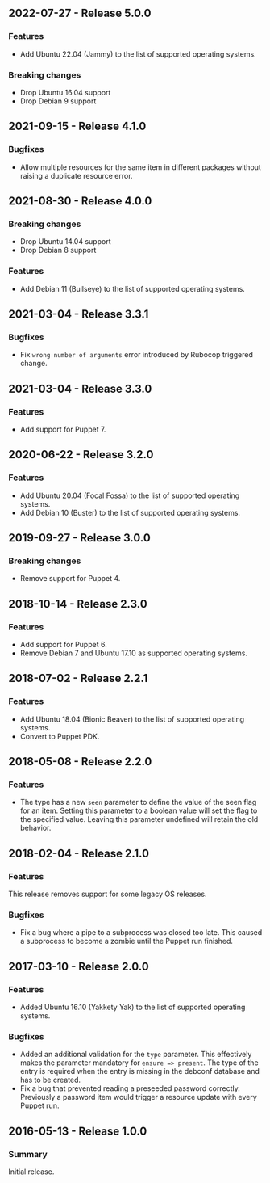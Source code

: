 ## 2022-07-27 - Release 5.0.0

### Features

- Add Ubuntu 22.04 (Jammy) to the list of supported operating systems.

### Breaking changes

- Drop Ubuntu 16.04 support
- Drop Debian 9 support

## 2021-09-15 - Release 4.1.0

### Bugfixes

- Allow multiple resources for the same item in different packages without raising a duplicate resource error.

## 2021-08-30 - Release 4.0.0

### Breaking changes

- Drop Ubuntu 14.04 support
- Drop Debian 8 support

### Features

- Add Debian 11 (Bullseye) to the list of supported operating systems.

## 2021-03-04 - Release 3.3.1

### Bugfixes

- Fix `wrong number of arguments` error introduced by Rubocop triggered change.

## 2021-03-04 - Release 3.3.0

### Features

- Add support for Puppet 7.

## 2020-06-22 - Release 3.2.0

### Features

- Add Ubuntu 20.04 (Focal Fossa) to the list of supported operating systems.
- Add Debian 10 (Buster) to the list of supported operating systems.

## 2019-09-27 - Release 3.0.0

### Breaking changes

- Remove support for Puppet 4.

## 2018-10-14 - Release 2.3.0

### Features

- Add support for Puppet 6.
- Remove Debian 7 and Ubuntu 17.10 as supported operating systems.

## 2018-07-02 - Release 2.2.1

### Features

- Add Ubuntu 18.04 (Bionic Beaver) to the list of supported operating systems.
- Convert to Puppet PDK.

## 2018-05-08 - Release 2.2.0

### Features

- The type has a new `seen` parameter to define the value of the seen flag for an item. Setting this parameter to a boolean value will set the flag to the specified value. Leaving this parameter undefined will retain the old behavior.

## 2018-02-04 - Release 2.1.0

### Features

This release removes support for some legacy OS releases.

### Bugfixes

- Fix a bug where a pipe to a subprocess was closed too late. This caused a subprocess to become a zombie until the Puppet run finished.

## 2017-03-10 - Release 2.0.0

### Features

- Added Ubuntu 16.10 (Yakkety Yak) to the list of supported operating systems.

### Bugfixes

- Added an additional validation for the `type` parameter. This effectively makes the parameter mandatory for `ensure => present`. The type of the entry is required when the entry is missing in the debconf database and has to be created.
- Fix a bug that prevented reading a preseeded password correctly. Previously a password item would trigger a resource update with every Puppet run.

## 2016-05-13 - Release 1.0.0

### Summary

Initial release.
